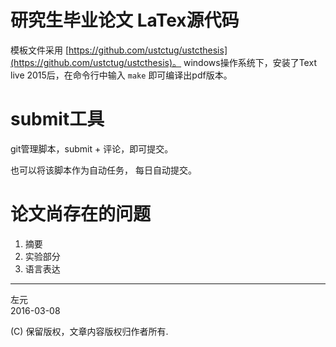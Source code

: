 # 研究生毕业论文 LaTex源代码

模板文件采用 [https://github.com/ustctug/ustcthesis](https://github.com/ustctug/ustcthesis)。
windows操作系统下，安装了Text live 2015后，在命令行中输入 `make`  即可编译出pdf版本。

# submit工具
git管理脚本，submit + 评论，即可提交。

也可以将该脚本作为自动任务，
每日自动提交。

# 论文尚存在的问题
1. 摘要
2. 实验部分
3. 语言表达

---------------
左元   
2016-03-08

(C) 保留版权，文章内容版权归作者所有.

